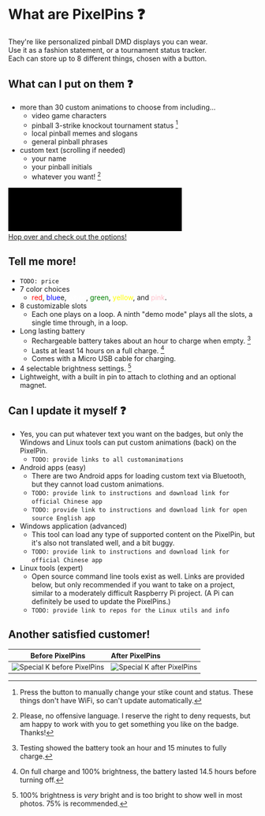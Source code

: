 # What are PixelPins :question:
They're like personalized pinball DMD displays you can wear. \
Use it as a fashion statement, or a tournament status tracker. \
Each can store up to 8 different things, chosen with a button.

## What can I put on them :question:
- more than 30 custom animations to choose from including...
  - video game characters
  - pinball 3-strike knockout tournament status [^1]
  - local pinball memes and slogans
  - general pinball phrases
- custom text (scrolling if needed)
  - your name
  - your pinball initials
  - whatever you want! [^2]

<kbd><img src="images/Frogger_PREVIEW.gif"></kbd> \
[Hop over and check out the options!](art/)

## Tell me more!
- `TODO: price`
- 7 color choices
  - <span style="color:red">red</span>, <span style="color:blue">blue</span>e, <span style="color:white">white</span>, <span style="color:green">green</span>, <span style="color:yellow">yellow</span>, and <span style="color:pink">pink</span>.
- 8 customizable slots
  - Each one plays on a loop. A ninth "demo mode" plays all the slots, a single time through, in a loop.
- Long lasting battery
  - Rechargeable battery takes about an hour to charge when empty. [^3]
  - Lasts at least 14 hours on a full charge. [^4]
  - Comes with a Micro USB cable for charging.
- 4 selectable brightness settings. [^5]
- Lightweight, with a built in pin to attach to clothing and an optional magnet.

## Can I update it myself :question:
- Yes, you can put whatever text you want on the badges, but only the Windows and Linux tools can put custom animations (back) on the PixelPin.
  - `TODO: provide links to all customanimations`
- Android apps (easy)
  - There are two Android apps for loading custom text via Bluetooth, but they cannot load custom animations.
  - `TODO: provide link to instructions and download link for official Chinese app`
  - `TODO: provide link to instructions and download link for open source English app`
- Windows application (advanced)
  - This tool can load any type of supported content on the PixelPin, but it's also not translated well, and a bit buggy.
  - `TODO: provide link to instructions and download link for official Chinese app`
- Linux tools (expert)
  - Open source command line tools exist as well. Links are provided below, but only recommended if you want to take on a project, similar to a moderately difficult Raspberry Pi project. (A Pi can definitely be used to update the PixelPins.)
  - `TODO: provide link to repos for the Linux utils and info`

## Another satisfied customer!
| Before PixelPins |  After PixelPins |
|  :---:    |  :---        |
|  <img src="https://github.com/madcock/PixelPins/assets/2106838/68e4d674-3801-4fff-88f3-3521466ecc75" alt="Special K before PixelPins" width="240" height="322">  |  <img src="https://github.com/madcock/PixelPins/assets/2106838/91404f92-4d0a-407d-bd2e-e88741ffbc3e" alt="Special K after PixelPins" width="240" height="322">  |

[^1]: Press the button to manually change your stike count and status. These things don't have WiFi, so can't update automatically.
[^2]: Please, no offensive language. I reserve the right to deny requests, but am happy to work with you to get something you like on the badge. Thanks!
[^3]: Testing showed the battery took an hour and 15 minutes to fully charge.
[^4]: On full charge and 100% brightness, the battery lasted 14.5 hours before turning off.
[^5]: 100% brightness is *very* bright and is too bright to show well in most photos. 75% is recommended.
